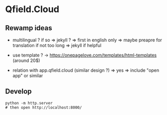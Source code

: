 # Qfield.Cloud

## Rewamp ideas

- multilingual ? if so => jekyll ?
    => first in english only
    => maybe preapre for translation if not too long
    => jekyll if helpful

- use template ? -> https://onepagelove.com/templates/html-templates (around 20$)

- relation with app.qfield.cloud (similar design ?)
    => yes
    => include "open app" or similar

## Develop

```shell
python -m http.server
# then open http://localhost:8000/
```
